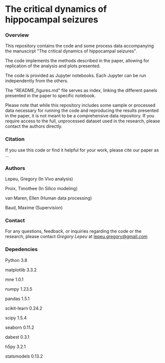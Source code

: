 
# The critical dynamics of hippocampal seizures

### Overview
This repository contains the code and some process data accompanying the manuscirpt "The critical dynamics of hippocampal seizures".

The code implements the methods described in the paper, allowing for replication of the analysis and plots presented.

The code is provided as Jupyter notebooks. Each Jupyter can be run independently from the others.

The "README_figures.md" file serves as index, linking the different panels presented in the paper to specific notebook.

Please note that while this repository includes some sample or processed data necessary for running the code 
and reproducing the results presented in the paper, it is not meant to be a comprehensive data repository. 
If you require access to the full, unprocessed dataset used in the research, please contact the authors directly.


### Citation

If you use this code or find it helpful for your work, please cite our paper as ...

### Authors 

Lepeu, Gregory (In Vivo analysis) 

Proix, Timothee (In Silico modeling)

van Maren, Ellen (Human data processing)

Baud, Maxime (Supervision)

### Contact

For any questions, feedback, or inquiries regarding the code or the research, please contact *Gregory Lepeu* at <lepeu.gregory@gmail.com>


### Depedencies
Python 3.8

matplotlib 3.3.2

mne 1.0.1

numpy 1.23.5

pandas 1.5.1

scikit-learn 0.24.2

scipy 1.5.4

seaborn 0.11.2

dabest 0.3.1

h5py 3.2.1

statsmodels 0.13.2
